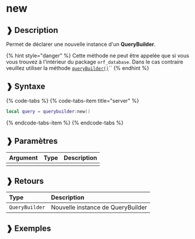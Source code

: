 # new

## ❱ Description

Permet de déclarer une nouvelle instance d'un **QueryBuilder**.

{% hint style="danger" %}
Cette méthode ne peut être appelée que si vous vous trouvez à l'intérieur du package `orf_database`. Dans le cas contraire veuillez utiliser la méthode [`queryBuilder()`](../fonctions-exportees/querybuilder.md)\`\`
{% endhint %}

## ❱ Syntaxe

{% code-tabs %}
{% code-tabs-item title="server" %}
```lua
local query = querybuilder:new()
```
{% endcode-tabs-item %}
{% endcode-tabs %}

## ❱ Paramètres

| Argument | Type | Description |
| :--- | :--- | :--- |
|  |  |  |

## ❱ Retours

| Type | Description |
| :--- | :--- |
| `QueryBuilder` | Nouvelle instance de QueryBuilder |

##  ❱ Exemples

